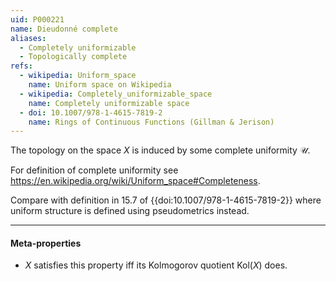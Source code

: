 ```yaml
---
uid: P000221
name: Dieudonné complete
aliases:
  - Completely uniformizable
  - Topologically complete
refs:
  - wikipedia: Uniform_space
    name: Uniform space on Wikipedia
  - wikipedia: Completely_uniformizable_space
    name: Completely uniformizable space
  - doi: 10.1007/978-1-4615-7819-2
    name: Rings of Continuous Functions (Gillman & Jerison)
---
```


The topology on the space $X$ is induced by some complete uniformity $\mathcal{U}$.

For definition of complete uniformity see <https://en.wikipedia.org/wiki/Uniform_space#Completeness>.

Compare with definition in 15.7 of {{doi:10.1007/978-1-4615-7819-2}} where uniform structure is defined using pseudometrics instead.

----
#### Meta-properties

- $X$ satisfies this property iff its Kolmogorov quotient $\text{Kol}(X)$ does.
